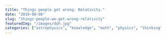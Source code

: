 ```yaml
---
title: "Things people get wrong: Relativity."
date: "2019-08-06"
slug: "things-people-we-get-wrong-relativity"
featuredImg: "/images/doh.jpg"
categories: ["astrophysics", "knowledge", "math", "physics", "thinking", "we-get-wrong"]
---
```



